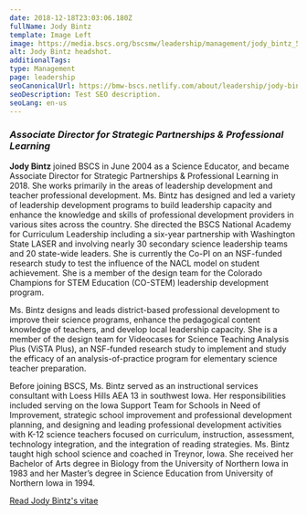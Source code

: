 ```yaml
---
date: 2018-12-18T23:03:06.180Z
fullName: Jody Bintz
template: Image Left
image: https://media.bscs.org/bscsmw/leadership/management/jody_bintz_5x7.jpg
alt: Jody Bintz headshot.
additionalTags: 
type: Management
page: leadership
seoCanonicalUrl: https://bmw-bscs.netlify.com/about/leadership/jody-bintz
seoDescription: Test SEO description.
seoLang: en-us
---
```


### *Associate Director for Strategic Partnerships & Professional Learning*

**Jody Bintz** joined BSCS in June 2004 as a Science Educator, and became Associate Director for Strategic Partnerships & Professional Learning in 2018. She works primarily in the areas of leadership development and teacher professional development. Ms. Bintz has designed and led a variety of leadership development programs to build leadership capacity and enhance the knowledge and skills of professional development providers in various sites across the country. She directed the BSCS National Academy for Curriculum Leadership including a six-year partnership with Washington State LASER and involving nearly 30 secondary science leadership teams and 20 state-wide leaders. She is currently the Co-PI on an NSF-funded research study to test the influence of the NACL model on student achievement. She is a member of the design team for the Colorado Champions for STEM Education (CO-STEM) leadership development program.

Ms. Bintz designs and leads district-based professional development to improve their science programs, enhance the pedagogical content knowledge of teachers, and develop local leadership capacity. She is a member of the design team for Videocases for Science Teaching Analysis Plus (ViSTA Plus), an NSF-funded research study to implement and study the efficacy of an analysis-of-practice program for elementary science teacher preparation.

Before joining BSCS, Ms. Bintz served as an instructional services consultant with Loess Hills AEA 13 in southwest Iowa. Her responsibilities included serving on the Iowa Support Team for Schools in Need of Improvement, strategic school improvement and professional development planning, and designing and leading professional development activities with K-12 science teachers focused on curriculum, instruction, assessment, technology integration, and the integration of reading strategies. Ms. Bintz taught high school science and coached in Treynor, Iowa. She received her Bachelor of Arts degree in Biology from the University of Northern Iowa in 1983 and her Master’s degree in Science Education from University of Northern Iowa in 1994.

<a class="btn btn-outline-secondary" href="https://media.bscs.org/bscsmw/leadership/management/jody_bintz_vitae.pdf" target="_blank" rel="noopener noreferrer">Read Jody Bintz's vitae</a>